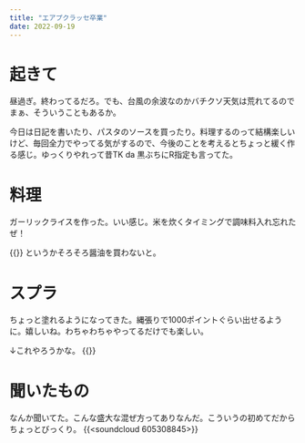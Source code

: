 ```yaml
---
title: "エアプクラッセ卒業"
date: 2022-09-19
---
```


# 起きて
昼過ぎ。終わってるだろ。でも、台風の余波なのかバチクソ天気は荒れてるのでまぁ、そういうこともあるか。

今日は日記を書いたり、パスタのソースを買ったり。料理するのって結構楽しいけど、毎回全力でやってる気がするので、今後のことを考えるとちょっと緩く作る感じ。ゆっくりやれって昔TK da 黒ぶちにR指定も言ってた。


# 料理
ガーリックライスを作った。いい感じ。米を炊くタイミングで調味料入れ忘れたぜ！

{{<tweet user="dango_bot" id="1571840630191714305">}}
というかそろそろ醤油を買わないと。
# スプラ
ちょっと塗れるようになってきた。縄張りで1000ポイントぐらい出せるように。嬉しいね。わちゃわちゃやってるだけでも楽しい。

↓これやろうかな。
{{<tweet user="dango_bot" id="1571871154159366144">}}

# 聞いたもの
なんか聞いてた。こんな盛大な混ぜ方ってありなんだ。こういうの初めてだからちょっとびっくり。
{{<soundcloud 605308845>}}